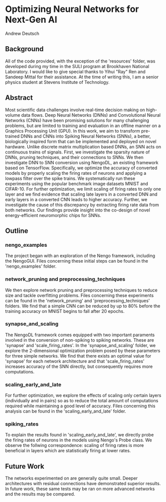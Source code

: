 # Optimizing Neural Networks for Next-Gen AI
Andrew Deutsch

## Background
All of the code provided, with the exception of the 'resources' folder, was developed during my time in the SULI program at Brookhaven National Laboratory. I would like to give special thanks to Yihui "Ray" Ren and Sandeep Mittal for their assistance. At the time of writing this, I am a senior physics student at Stevens Institute of Technology. 

## Abstract
Most scientific data challenges involve real-time decision making on high-volume data flows. Deep Neural Networks (DNNs) and Convolutional Neural Networks (CNNs) have been promising solutions for many challenging problems, but are limited to training and evaluation in an offline manner on a Graphics Processing Unit (GPU). In this work, we aim to transform pre-trained DNNs and CNNs into Spiking Neural Networks (SNNs), a better, biologically inspired form that can be implemented and deployed on novel hardware. Unlike discrete matrix multiplication based DNNs, an SNN acts on continuous trains of signals. First, we investigate the sparsity nature of DNNs, pruning techniques, and their connections to SNNs. We then investigate DNN to SNN conversion using NengoDL, an existing framework based on TensorFlow. Specifically, we optimize the accuracy of converted models by properly scaling the firing rates of neurons and applying a lowpass filter over the spike trains. We systematically run these experiments using the popular benchmark image datasets MNIST and CIFAR-10. For further optimization, we limit scaling of firing rates to only one layer and we find evidence that scaling late layers in a converted DNN and early layers in a converted CNN leads to higher accuracy. Further, we investigate the cause of this discrepancy by extracting firing rate data from both networks. Our findings provide insight into the co-design of novel energy-efficient neuromorphic chips for SNNs.

## Outline
### nengo_examples
The project began with an exploration of the Nengo framework, including the NengoGUI. Files concerning these initial steps can be found in the 'nengo_examples' folder.

### network_pruning and preprocessing_techniques
We then explore network pruning and preprocessing techniques to reduce size and tackle overfitting problems. Files concerning these experiments can be found in the 'network_pruning' and 'preprocessing_techniques' folders. We find that a simple CNN can be reduced by up to 80% before the training accuracy on MNIST begins to fall after 20 epochs.

### synapse_and_scaling
The NengoDL framework comes equipped with two important paraments involved in the conversion of non-spiking to spiking networks. These are 'synapse' and 'scale_firing_rates'. In the 'synapse_and_scaling' folder, we explore the 2-dimensional optimization problem posed by these parameters for three simple networks. We find that there exists an optimal value for 'synapse' for each network architecture and that 'scale_firing_rates' increases accuracy of the SNN directly, but consequently requires more computations.

### scaling_early_and_late
For further optimization, we explore the effects of scaling only certain layers (individually and in pairs) so as to reduce the total amount of computations required while maintaining a good level of accuracy. Files concerning this analysis can be found in the 'scaling_early_and_late' folder.

### spiking_rates
To explain the results found in 'scaling_early_and_late', we directly probe the firing rates of neurons in the models using Nengo's Probe class. We observe the follwing correspondence: scaling of firing rates is more beneficial in layers which are statistically firing at lower rates.

## Future Work
The networks experimented on are generally quite small. Deeper architectures with residual connections have demonstrated superior results. In future work, these same tests may be ran on more advanced networks and the results may be compared.
